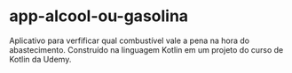 # app-alcool-ou-gasolina
Aplicativo para verfificar qual combustível vale a pena na hora do abastecimento.
Construído na linguagem Kotlin em um projeto do curso de Kotlin da Udemy.
